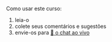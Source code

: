 <div class="lojbo simple_blockquotes"></div>

<div class="print:hidden">

Como usar este curso:

1. leia-o
2. colete seus comentários e sugestões
3. envie-os para [💬 o chat ao vivo](https://lojban.pw/articles/live_chat/)
</div>